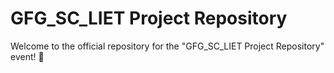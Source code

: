 # GFG_SC_LIET Project Repository
Welcome to the official repository for the "GFG_SC_LIET Project Repository" event! 🚀
